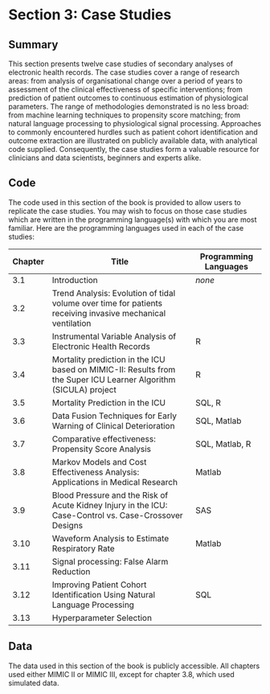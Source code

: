 # Section 3: Case Studies

## Summary

This section presents twelve case studies of secondary analyses of electronic health records. The case studies cover a range of research areas: from analysis of organisational change over a period of years to assessment of the clinical effectiveness of specific interventions; from prediction of patient outcomes to continuous estimation of physiological parameters. The range of methodologies demonstrated is no less broad: from machine learning techniques to propensity score matching; from natural language processing to physiological signal processing. Approaches to commonly encountered hurdles such as patient cohort identification and outcome extraction are illustrated on publicly available data, with analytical code supplied. Consequently, the case studies form a valuable resource for clinicians and data scientists, beginners and experts alike.

## Code

The code used in this section of the book is provided to allow users to replicate the case studies. You may wish to focus on those case studies which are written in the programming language(s) with which you are most familiar. Here are the programming languages used in each of the case studies:

| Chapter | Title | Programming Languages |
|---|---|---|
| 3.1 | Introduction | *none* |
| 3.2 | Trend Analysis: Evolution of tidal volume over time for patients receiving invasive mechanical ventilation |   |
| 3.3 | Instrumental Variable Analysis of Electronic Health Records | R |
| 3.4 | Mortality prediction in the ICU based on MIMIC-II: Results from the Super ICU Learner Algorithm (SICULA) project | R |
| 3.5 | Mortality Prediction in the ICU | SQL, R |
| 3.6 | Data Fusion Techniques for Early Warning of Clinical Deterioration | SQL, Matlab |
| 3.7 | Comparative effectiveness: Propensity Score Analysis | SQL, Matlab, R |
| 3.8 | Markov Models and Cost Effectiveness Analysis: Applications in Medical Research | Matlab |
| 3.9 | Blood Pressure and the Risk of Acute Kidney Injury in the ICU: Case-Control vs. Case-Crossover Designs | SAS |
| 3.10 | Waveform Analysis to Estimate Respiratory Rate | Matlab |
| 3.11 | Signal processing: False Alarm Reduction |   |
| 3.12 | Improving Patient Cohort Identification Using Natural Language Processing | SQL |
| 3.13 | Hyperparameter Selection |   |

## Data

The data used in this section of the book is publicly accessible. All chapters used either MIMIC II or MIMIC III, except for chapter 3.8, which used simulated data.
